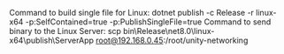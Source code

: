 Command to build single file for Linux: dotnet publish -c Release -r linux-x64 -p:SelfContained=true -p:PublishSingleFile=true
Command to send binary to the Linux Server: scp bin\Release\net8.0\linux-x64\publish\ServerApp root@192.168.0.45:/root/unity-networking
